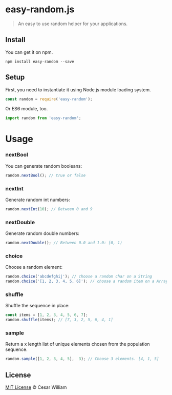 # easy-random.js

> An easy to use random helper for your applications.

## Install

You can get it on npm.

```
npm install easy-random --save
```

## Setup

First, you need to instantiate it using Node.js module loading system.

```js
const random = require('easy-random');
```

Or ES6 module, too.

```js
import random from 'easy-random';
```

# Usage

### nextBool

You can generate random booleans:

```js
random.nextBool(); // true or false
```

### nextInt

Generate random int numbers:

```js
random.nextInt(10); // Between 0 and 9
```

### nextDouble

Generate random double numbers:

```js
random.nextDouble(); // Between 0.0 and 1.0: [0, 1)
```
### choice

Choose a random element:

```js
random.choice('abcdefghij'); // choose a random char on a String
random.choice('[1, 2, 3, 4, 5, 6]'); // choose a random item on a Array
```

### shuffle

Shuffle the sequence in place:

```js
const items = [1, 2, 3, 4, 5, 6, 7];
random.shuffle(items); // [7, 3, 2, 5, 6, 4, 1]
```

### sample
Return a x length list of unique elements chosen from the population sequence.
```js
random.sample([1, 2, 3, 4, 5],  3); // Choose 3 elements. [4, 1, 5]
```

## License

[MIT License](http://mit-license.org/) © Cesar William
